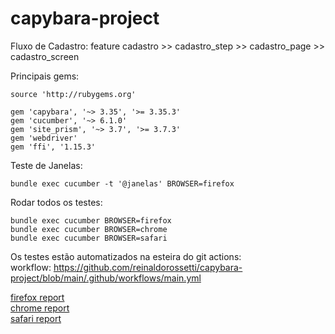 # capybara-project

Fluxo de Cadastro:
feature cadastro >> cadastro_step >> cadastro_page >> cadastro_screen

Principais gems:
```
source 'http://rubygems.org'

gem 'capybara', '~> 3.35', '>= 3.35.3'
gem 'cucumber', '~> 6.1.0'
gem 'site_prism', '~> 3.7', '>= 3.7.3'
gem 'webdriver'
gem 'ffi', '1.15.3'
````


Teste de Janelas:
````
bundle exec cucumber -t '@janelas' BROWSER=firefox
````
Rodar todos os testes:
```
bundle exec cucumber BROWSER=firefox
bundle exec cucumber BROWSER=chrome
bundle exec cucumber BROWSER=safari
```

Os testes estão automatizados na esteira do git actions:  
workflow: https://github.com/reinaldorossetti/capybara-project/blob/main/.github/workflows/main.yml  

<a href="http://reinaldorossetti.github.io/capybara-project/firefox/index.html">firefox report<a>  
<a href="http://reinaldorossetti.github.io/capybara-project/chrome/index.html">chrome report<a>  
<a href="http://reinaldorossetti.github.io/capybara-project/safari/index.html">safari report<a>  

